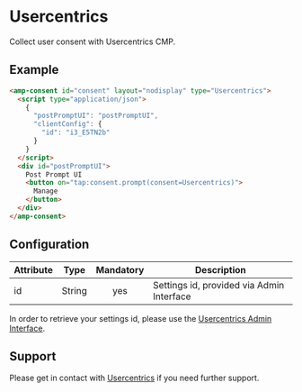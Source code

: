 # Usercentrics

Collect user consent with Usercentrics CMP.

## Example

```html
<amp-consent id="consent" layout="nodisplay" type="Usercentrics">
  <script type="application/json">
    {
      "postPromptUI": "postPromptUI",
      "clientConfig": {
        "id": "i3_E5TN2b"
      }
    }
  </script>
  <div id="postPromptUI">
    Post Prompt UI
    <button on="tap:consent.prompt(consent=Usercentrics)">
      Manage
    </button>
  </div>
</amp-consent>
```

## Configuration

| Attribute |  Type  | Mandatory | Description                               |
| --------- | :----: | :-------: | ----------------------------------------- |
| id        | String |    yes    | Settings id, provided via Admin Interface |

In order to retrieve your settings id, please use the [Usercentrics Admin Interface](https://admin.usercentrics.com/).

## Support

Please get in contact with [Usercentrics](https://usercentrics.com/) if you need further support.
